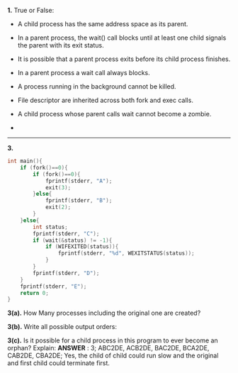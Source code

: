 **1.** True or False:


- A child process has the same address space as its parent.

- In a parent process, the wait() call blocks until at least one child signals the parent with its exit status.

- It is possible that a parent process exits before its child process finishes.

- In a parent process a wait call always blocks.

- A process running in the background cannot be killed.

- File descriptor are inherited across both fork and exec calls.

- A child process whose parent calls wait cannot become a zombie.

- 




---
**3.** 
```c
int main(){
    if (fork()==0){
        if (fork()==0){
            fprintf(stderr, "A");
            exit(3);
        }else{
            fprintf(stderr, "B");
            exit(2);
        }
    }else{
        int status;
        fprintf(stderr, "C");
        if (wait(&status) != -1){
            if (WIFEXITED(status)){
                fprintf(stderr, "%d", WEXITSTATUS(status));
            }
        }
        fprintf(stderr, "D");
    }
    fprintf(stderr, "E");
    return 0;
}
```
**3(a).** How Many processes including the original one are created?
 
**3(b).** Write all possible output orders:

**3(c).** Is it possible for a child process in this program to ever become an orphan? Explain:
**ANSWER** : 3; ABC2DE, ACB2DE, BAC2DE, BCA2DE, CAB2DE, CBA2DE; Yes, the child of child could run slow and the original and first child could terminate first.